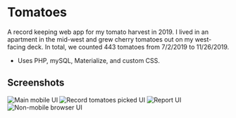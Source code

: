 # Tomatoes

A record keeping web app for my tomato harvest in 2019. I lived in an apartment in the mid-west and grew cherry tomatoes out on my west-facing deck.
In total, we counted 443 tomatoes from 7/2/2019 to 11/26/2019.

* Uses PHP, mySQL, Materialize, and custom CSS.


## Screenshots

![Main mobile UI](images/mobile01.png)
![Record tomatoes picked UI](images/mobile02.png)
![Report UI](images/mobile03.png)
![Non-mobile browser UI](images/non-mobileBrowser.png)
